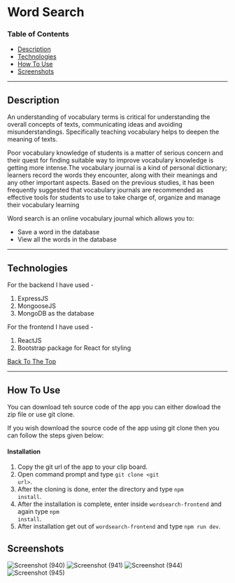 # Word Search 

### Table of Contents

- [Description](#description)
- [Technologies](#technologies)
- [How To Use](#how-to-use)
- [Screenshots](#screenshots)

---

## Description

An understanding of vocabulary terms is critical for
understanding the overall concepts of texts, communicating ideas and avoiding
misunderstandings. Specifically teaching vocabulary helps to deepen the meaning of texts.

Poor vocabulary knowledge of students is a matter of serious
concern and their quest for finding suitable way to improve vocabulary knowledge is
getting more intense.The vocabulary journal is a kind of personal dictionary;
learners record the words they encounter, along with their meanings and any other
important aspects. Based on the previous studies, it has been
frequently suggested that vocabulary journals are recommended as effective tools for
students to use to take charge of, organize and manage their vocabulary learning

Word search is an online vocabulary journal which allows you to:
<ul>
    <li>Save a word in the database</li>
    <li>View all the words in the database</li>
</ul>

---

## Technologies

For the backend I have used -
 1. ExpressJS 
 2. MongooseJS
 3. MongoDB as the database

For the frontend I have used -
 1. ReactJS
 2. Bootstrap package for React for styling

[Back To The Top](#read-me-template)

---

## How To Use

You can download teh source code of the app you can either dowload the zip file or use git clone.

If you wish download the source code of the app using git clone then you can follow the steps given below:
#### Installation
1. Copy the git url of the app to your clip board.
2. Open command prompt and type <code>git clone \<git url\></code>.
3. After the cloning is done, enter the directory and type <code>npm install</code>.
4. After the installation is complete, enter inside <code>wordsearch-frontend</code> and again type <code>npm install</code>.
5. After installation get out of <code>wordsearch-frontend</code> and type <code>npm run dev</code>.


## Screenshots
![Screenshot (940)](https://user-images.githubusercontent.com/77119834/108622751-d722da00-7460-11eb-93e9-f4f69ef8d076.png)
![Screenshot (941)](https://user-images.githubusercontent.com/77119834/108622756-dc802480-7460-11eb-8593-ed50884de206.png)
![Screenshot (944)](https://user-images.githubusercontent.com/77119834/108622757-ddb15180-7460-11eb-9ab5-c0b03814710c.png)
![Screenshot (945)](https://user-images.githubusercontent.com/77119834/108622758-de49e800-7460-11eb-9288-a5c06e92433b.png)

